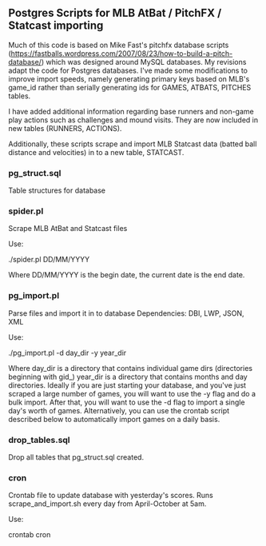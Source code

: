## Postgres Scripts for MLB AtBat / PitchFX / Statcast importing
Much of this code is based on Mike Fast's pitchfx database scripts (https://fastballs.wordpress.com/2007/08/23/how-to-build-a-pitch-database/) which was designed around MySQL databases. My revisions adapt the code for Postgres databases. I've made some modifications to improve import speeds, namely generating primary keys based on MLB's game_id rather than serially generating ids for GAMES, ATBATS, PITCHES tables.

I have added additional information regarding base runners and non-game play actions such as challenges and mound visits. They are now included in new tables (RUNNERS, ACTIONS).

Additionally, these scripts scrape and import MLB Statcast data (batted ball distance and velocities) in to a new table, STATCAST.

### pg_struct.sql
Table structures for database

### spider.pl
Scrape MLB AtBat and Statcast files

Use:

./spider.pl DD/MM/YYYY

Where DD/MM/YYYY is the begin date, the current date is the end date.

### pg_import.pl
Parse files and import it in to database
Dependencies: DBI, LWP, JSON, XML

Use:

./pg_import.pl -d day_dir -y year_dir

Where day_dir is a directory that contains individual game dirs (directories beginning with gid_)
year_dir is a directory that contains months and day directories. Ideally if you are just starting your database, and you've just scraped a large number of games, you will want to use the -y flag and do a bulk import. After that, you will want to use the -d flag to import a single day's worth of games. Alternatively, you can use the crontab script described below to automatically import games on a daily basis.

### drop_tables.sql
Drop all tables that pg_struct.sql created.

### cron
Crontab file to update database with yesterday's scores. Runs scrape_and_import.sh every day from April-October at 5am.

Use:

crontab cron


